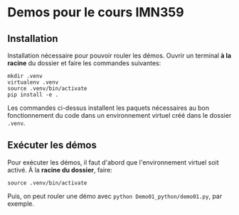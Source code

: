 # Demos pour le cours IMN359

## Installation

Installation nécessaire pour pouvoir rouler les démos. Ouvrir un terminal **à la racine** du dossier et faire les commandes suivantes:
```
mkdir .venv
virtualenv .venv
source .venv/bin/activate
pip install -e .
```
Les commandes ci-dessus installent les paquets nécessaires au bon fonctionnement du code dans un environnement virtuel créé dans le dossier `.venv`.

## Exécuter les démos
Pour exécuter les démos, il faut d'abord que l'environnement virtuel soit activé. À la **racine du dossier**, faire:
```
source .venv/bin/activate
```
Puis, on peut rouler une démo avec `python Demo01_python/demo01.py`, par exemple.
